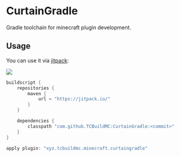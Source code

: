 # CurtainGradle

Gradle toolchain for minecraft plugin development.

## Usage

You can use it via [jitpack](https://jitpack.io/#TCBuildMC/CurtainGradle):

[![](https://jitpack.io/v/TCBuildMC/CurtainGradle.svg)](https://jitpack.io/#TCBuildMC/CurtainGradle)

```gradle
buildscript {
    repositories {
        maven {
            url = "https://jitpack.io/"
        }
    }

    dependencies {
        classpath "com.github.TCBuildMC:CurtainGradle:<commit>"
    }
}

apply plugin: "xyz.tcbuildmc.minecraft.curtaingradle"
```
